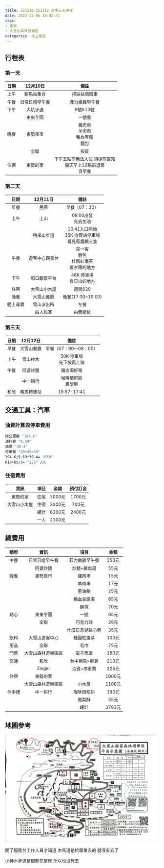 ```yaml
---
title: 221210-221212 台中三天兩夜
date: 2022-12-06 10:02:41
tags:
- 東勢
- 大雪山森林遊樂區
categories: 來去環島
---
```

## 行程表

<!--more-->

### 第一天
|日期|12月10日|備註|
|:-:|:----:|:--:|
|上午|朝馬站集合|搭姑姑順風車|
|午餐|日常日嚐早午餐|菲力嫩雞早午餐|
|下午|大坑步道|9號&10號|
||東東芋圓|一號餐|
|晚餐|東勢夜市|雞肉串<br>羊肉串<br>鴨血豆腐<br>麵包|
||全聯|採買|
|住宿|東勢的家|下午五點前無法入住 須提前告知<br> 隔天早上10點前退房<br>含早餐|

### 第二天 
|日期|12月11日|備註|
|:--:|:---:|:--:|
|早餐|民宿|早餐（07：30）|
|上午|上山|09:00出發<br>先去加油|
||稍來山步道|10:41入口開始<br>35K 收費站停車場<br>看見藍腹鷴三隻|
|午餐|遊客中心觀景台|來一客<br>麵包<br>桂圓紅棗茶<br>看夕陽的地方|
|下午|啞口觀景平台|48K 停車場<br>看日出的地方|
|住宿|大雪山小木屋|房間620|
|晚餐|大雪山餐廳|晚餐(17:30~19:00)|
|晚上尋寶|雪山派出所|冬螢|
||四人和室|白面鼯鼠|

### 第三天 
|日期|12月12日|備註|
|:--:|:---:|:--:|
|早餐|大雪山餐廳|早餐（07：00～08：00）|
|上午|雪山神木|50K 停車場<br>先下坡再上坡|
|午餐|阿婆炒麵|豬血湯好喝|
||中一餅行|咖啡櫅粑餅<br>鳳梨酥|
|和欣|朝馬轉運站|15:57-17:41|

## 交通工具：汽車

### 油資計算與停車費用

```bash
總公里數 "194.6"
油耗算 "9.69"
油價 "30.4"
停車費 "20+45=65"
194.6/9.69*30.4= "610"
610+65/3= "225" /人
```

### 住宿費用
|資訊|項目|金額|預付訂金|
|:--:|:--:|:--:|:--:|
|東勢的家|住宿|3000元|1700元|
|大雪山小木屋|住宿|3300元|700元|
||總計|6300元|2400元|
||一人|2100元||

## 總費用
|類型|資訊|項目|金額|
|:--:|:--:|:--:|:--:|
|中餐|日常日嚐早午餐|菲力嫩雞早午餐|353元|
||阿婆炒麵|炒麵+豬血湯|55元|
|晚餐|東勢夜市|雞肉串|15元|
|||羊肉串|17元|
|||蔥油餅|25元|
|||鴨血豆腐湯|65元|
|||麵包|20元|
|點心|東東芋圓|一號|65元|
||全聯|巧克力球|28元|
|||什麼玩意兒點心麵|35元|
|飲料|大雪山遊客中心|桂圓紅棗茶|100元|
|用品|全聯|毛巾|75元|
|門票|大雪山森林遊樂園區|電子票證|150元|
|交通|和欣|台中朝馬>麻豆|210元|
||Zinger|油資+停車費|225元|
|住宿|東勢的家||1000元|
||大雪山森林遊樂園區|小木屋|1100元|
|伴手禮|中一餅行|咖啡櫅粑餅|190元|
|||鳳梨酥|55元|
|||總計|3783元|

## 地圖參考
![Image](https://github.com/3618321s/blog/raw/gh-pages/images/TripOne/大雪山森林遊樂區平面圖.jpg)

問了服務台工作人員才知道
木馬道是給專業去的
就沒有去了

小神木步道整個都在整修
所以也沒有去
